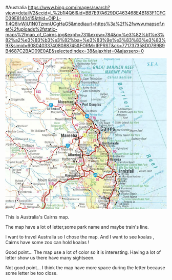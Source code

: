 #Australia
https://www.bing.com/images/search?view=detailV2&ccid=L%2b1I4Q6l&id=BB7E97A629DC463468E4B183F1CFCD39E8140415&thid=OIP.L-1I4Q6lvWjU1N0TzmnUCgHaG5&mediaurl=https%3a%2f%2fwww.mapsof.net%2fuploads%2fstatic-maps%2fmap_of_Cairns.jpg&exph=731&expw=784&q=%e3%82%b1%e3%82%a2%e3%83%b3%e3%82%ba+%e3%83%9e%e3%83%83%e3%83%97&simid=608040337408088745&FORM=IRPRST&ck=771737358D07B9B9B4687C2BAD09E0AE&selectedIndex=38&ajaxhist=0&ajaxserp=0

![Alt text](map_of_Cairns.webp)

This is Australia's Cairns map.

The map have a lot of letter,some park name and maybe train's line.

I want to travel Australia so I chose the map.
And I want to see koalas , Cairns have some zoo
can hold koalas !

Good point...
The map use a lot of color so it is interesting.
Having a lot of letter show us there have many sightseen.

Not good point...
I think the map have more space during the letter
because some letter be too close.
